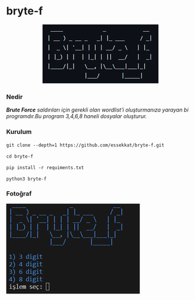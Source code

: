 # bryte-f

<p align="center">
    <img src="photo/logo.png">
</p>

### Nedir
<i><b>Brute Force</b> saldırıları için gerekli olan wordlist'i oluşturmanıza yarayan bi programdır.Bu program 3,4,6,8 haneli dosyalar oluşturur.</i>

### Kurulum
```
git clone --depth=1 https://github.com/essekkat/bryte-f.git
```

```
cd bryte-f
```

```
pip install -r requiments.txt
```

```
python3 bryte-f
```
### Fotoğraf

<p>
    <img src="photo/img.png">
</p>